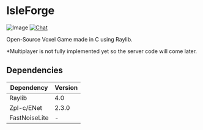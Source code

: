 # IsleForge
![Image](https://i.imgur.com/mgC5tN3.png)
[![Chat](https://img.shields.io/badge/chat-on%20discord-7289da.svg)](https://discord.gg/tZthSbpUcV)

Open-Source Voxel Game made in C using Raylib.

*Multiplayer is not fully implemented yet so the server code will come later.

## Dependencies

| Dependency    | Version |
|---------------|---------|
| Raylib        | 4.0     |
| Zpl-c/ENet    | 2.3.0   |
| FastNoiseLite | -       |